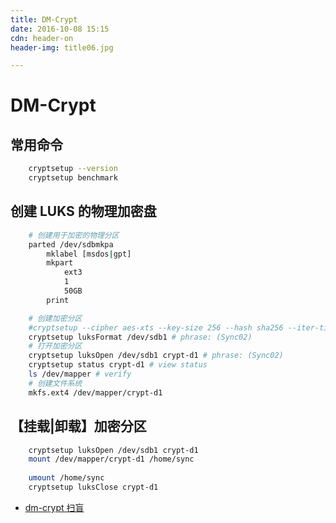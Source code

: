 ```yaml
---
title: DM-Crypt
date: 2016-10-08 15:15
cdn: header-on
header-img: title06.jpg

---
```


# DM-Crypt

## 常用命令
```bash
    cryptsetup --version
    cryptsetup benchmark
```

## 创建 LUKS 的物理加密盘
```bash
    # 创建用于加密的物理分区
    parted /dev/sdbmkpa
        mklabel [msdos|gpt]
        mkpart
            ext3
            1
            50GB
        print

    # 创建加密分区
    #cryptsetup --cipher aes-xts --key-size 256 --hash sha256 --iter-time 10000 luksFormat /dev/sdb1
    cryptsetup luksFormat /dev/sdb1 # phrase: (Sync02)
    # 打开加密分区
    cryptsetup luksOpen /dev/sdb1 crypt-d1 # phrase: (Sync02)
    cryptsetup status crypt-d1 # view status
    ls /dev/mapper # verify
    # 创建文件系统
    mkfs.ext4 /dev/mapper/crypt-d1
```

## 【挂载|卸载】加密分区
```bash
    cryptsetup luksOpen /dev/sdb1 crypt-d1
    mount /dev/mapper/crypt-d1 /home/sync
    
    umount /home/sync
    cryptsetup luksClose crypt-d1
```

- [dm-crypt 扫盲](https://program-think.blogspot.com/2015/10/dm-crypt-cryptsetup.html)